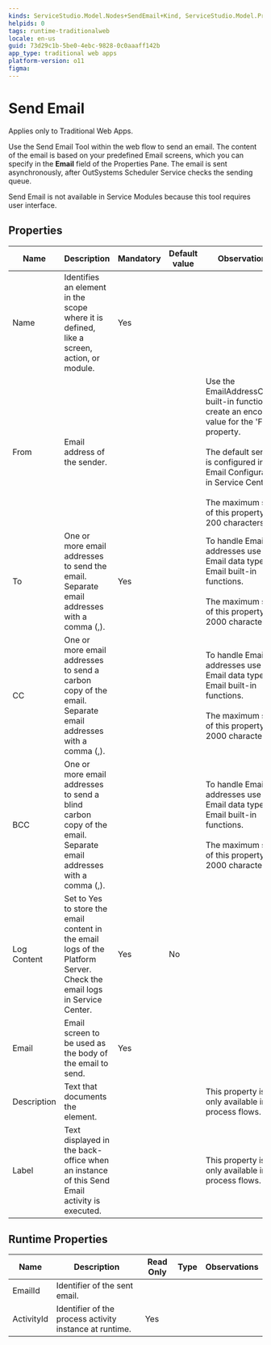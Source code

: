 ```yaml
---
kinds: ServiceStudio.Model.Nodes+SendEmail+Kind, ServiceStudio.Model.ProcessNodes+SendEmailActivity+Kind
helpids: 0
tags: runtime-traditionalweb
locale: en-us
guid: 73d29c1b-5be0-4ebc-9828-0c0aaaff142b
app_type: traditional web apps
platform-version: o11
figma:
---
```


# Send Email

<div class="info" markdown="1">

Applies only to Traditional Web Apps.

</div>

Use the Send Email Tool within the web flow to send an email. The content of the email is based on your predefined Email screens, which you can specify in the **Email** field of the Properties Pane. The email is sent asynchronously, after OutSystems Scheduler Service checks the sending queue.

Send Email is not available in Service Modules because this tool requires user interface.

## Properties

<table markdown="1">
<thead>
<tr>
<th>Name</th>
<th>Description</th>
<th>Mandatory</th>
<th>Default value</th>
<th>Observations</th>
</tr>
</thead>
<tbody>
<tr>
<td title="Name">Name</td>
<td>Identifies an element in the scope where it is defined, like a screen, action, or module.</td>
<td>Yes</td>
<td></td>
<td></td>
</tr>
<tr>
<td title="From">From</td>
<td>Email address of the sender.</td>
<td></td>
<td></td>
<td>Use the EmailAddressCreate built-in function to create an encoded value for the 'From' property.<br/><br/>The default sender is configured in the Email Configuration in Service Center.<br/><br/>The maximum size of this property is 200 characters.</td>
</tr>
<tr>
<td title="To">To</td>
<td>One or more email addresses to send the email. Separate email addresses with a comma (,).</td>
<td>Yes</td>
<td></td>
<td>To handle Email addresses use the Email data type and Email built-in functions.<br/><br/>The maximum size of this property is 2000 characters.</td>
</tr>
<tr>
<td title="CC">CC</td>
<td>One or more email addresses to send a carbon copy of the email. Separate email addresses with a comma (,).</td>
<td></td>
<td></td>
<td>To handle Email addresses use the Email data type and Email built-in functions.<br/><br/>The maximum size of this property is 2000 characters.</td>
</tr>
<tr>
<td title="BCC">BCC</td>
<td>One or more email addresses to send a blind carbon copy of the email. Separate email addresses with a comma (,).</td>
<td></td>
<td></td>
<td>To handle Email addresses use the Email data type and Email built-in functions.<br/><br/>The maximum size of this property is 2000 characters.</td>
</tr>
<tr>
<td title="Log Content">Log Content</td>
<td>Set to Yes to store the email content in the email logs of the Platform Server. Check the email logs in Service Center.</td>
<td>Yes</td>
<td>No</td>
<td></td>
</tr>
<tr>
<td title="Email">Email</td>
<td>Email screen to be used as the body of the email to send.</td>
<td>Yes</td>
<td></td>
<td></td>
</tr>
<tr>
<td title="Description">Description</td>
<td>Text that documents the element.</td>
<td></td>
<td></td>
<td>This property is only available in process flows.</td>
</tr>
<tr>
<td title="Label">Label</td>
<td>Text displayed in the back-office when an instance of this Send Email activity is executed.</td>
<td></td>
<td></td>
<td>This property is only available in process flows.</td>
</tr>
</tbody>
</table>

## Runtime Properties

<table markdown="1">
<thead>
<tr>
<th>Name</th>
<th>Description</th>
<th>Read Only</th>
<th>Type</th>
<th>Observations</th>
</tr>
</thead>
<tbody>
<tr>
<td>EmailId</td>
<td>Identifier of the sent email.</td>
<td></td>
<td></td>
<td></td>
</tr>
<tr>
<td>ActivityId</td>
<td>Identifier of the process activity instance at runtime.</td>
<td>Yes</td>
<td></td>
<td></td>
</tr>
</tbody>
</table>

